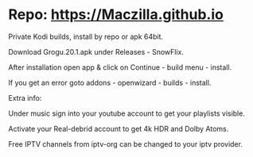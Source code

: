 # Repo: https://Maczilla.github.io
Private Kodi builds, install by repo or apk 64bit.

Download Grogu.20.1.apk under Releases - SnowFlix.

After installation open app & click on Continue - build menu - install.

If you get an error goto addons - openwizard - builds - install.





Extra info:

Under music sign into your youtube account to get your playlists visible.

Activate your Real-debrid account to get 4k HDR and Dolby Atoms.

Free IPTV channels from iptv-org can be changed to your iptv provider.
